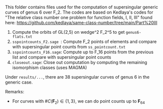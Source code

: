 This folder contains files used for the computation of supersingular generic curves of genus 6 over F_2. The codes are based on Kedlaya's codes for "The relative class number one problem for function fields, I, II, III" found here: https://github.com/kedlaya/same-class-number/tree/main/Part%20III

1. Compute the orbits of GL(2,5) on wedge^2 F_2^5 to get ```genus6-flats.txt```
2. ```sspointcounts_F2.sage ```: Compute F_2 points of elements and compare with supersingular point counts from ```ss_pointcount.txt```
3. ```sspointcounts_F16.sage```: Compute up to F_16 points from the previous list and compare with supersingular point counts
4. ```closeout.sage```: Close out computation by computing the remaining isomorphism classes (uses MAGMA)

Under ```results/...```, there are 38 supersingular curves of genus 6 in the generic case.


Remarks:
- For curves with $\# C(\mathbf{F}_2) \in \{ 1,3 \}$, we can do point counts up to $\mathbf{F}_64$
